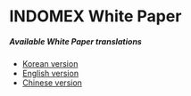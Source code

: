 # INDOMEX White Paper
##### Available White Paper translations 
-  [Korean version](https://github.com)
-  [English version](https://github.com)
-  [Chinese version](https://github.com)
